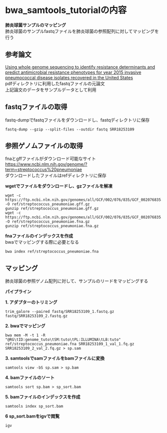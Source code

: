 # bwa_samtools_tutorialの内容  
**肺炎球菌サンプルのマッピング**  
肺炎球菌のサンプルfastqファイルを肺炎球菌の参照配列に対してマッピングを行う  

## 参考論文  
[Using whole genome sequencing to identify resistance determinants and predict antimicrobial resistance phenotypes for year 2015 invasive pneumococcal disease isolates recovered in the United States](https://pubmed.ncbi.nlm.nih.gov/27542334/)  
pdfディレクトリに利用したfastqファイルの元論文  
上記論文のデータをサンプルデータとして利用

## fastqファイルの取得
fastq-dumpでfastqファイルをダウンロードし、fastqディレクトリに保存
```
fastq-dump --gzip --split-files --outdir fastq SRR18253109
```

## 参照ゲノムファイルの取得
fnaとgffファイルがダウンロード可能なサイト  
https://www.ncbi.nlm.nih.gov/genome/?term=streptococcus%20pneumoniae  
ダウンロードしたファイルはrefディレクトリに保存  

**wgetでファイルをダウンロードし、gzファイルを解凍**  
```
wget -c https://ftp.ncbi.nlm.nih.gov/genomes/all/GCF/002/076/835/GCF_002076835.1_ASM207683v1/GCF_002076835.1_ASM207683v1_genomic.gff.gz -O ref/streptococcus_pneumoniae.gff.gz
gunzip ref/streptococcus_pneumoniae.gff.gz
wget -c https://ftp.ncbi.nlm.nih.gov/genomes/all/GCF/002/076/835/GCF_002076835.1_ASM207683v1/GCF_002076835.1_ASM207683v1_genomic.fna.gz -O ref/streptococcus_pneumoniae.fna.gz
gunzip ref/streptococcus_pneumoniae.fna.gz
```
**fnaファイルのインデックスを作成**  
bwaでマッピングする際に必要となる  
```
bwa index ref/streptococcus_pneumoniae.fna
```

## マッピング
肺炎球菌の参照ゲノム配列に対して、サンプルのリードをマッピングする  
  
**パイプライン**

**1. アダプターのトリミング**   
```
trim_galore --paired fastq/SRR18253109_1.fastq.gz fastq/SRR18253109_2.fastq.gz
```

**2. bwaでマッピング**  
```
bwa mem -M -t 1 -R "@RG\tID:genome_tuto\tSM:tuto\tPL:ILLUMINA\tLB:tuto" ref/streptococcus_pneumoniae.fna SRR18253109_1_val_1.fq.gz SRR18253109_2_val_2.fq.gz > sp.sam
```

**3. samtoolsでsamファイルをbamファイルに変換**
```
samtools view -bS sp.sam > sp.bam
```

**4. bamファイルのソート**
```
samtools sort sp.bam > sp_sort.bam
```

**5. bamファイルのインデックスを作成**
```
samtools index sp_sort.bam
```

**6 sp_sort.bamをigvで閲覧**
```
igv
```

